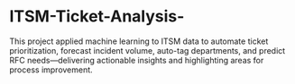 # ITSM-Ticket-Analysis-
This project applied machine learning to ITSM data to automate ticket prioritization, forecast incident volume, auto-tag departments, and predict RFC needs—delivering actionable insights and highlighting areas for process improvement.

